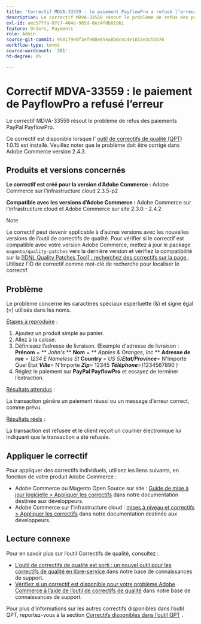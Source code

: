 ```yaml
---
title: 'Correctif MDVA-33559 : le paiement PayflowPro a refusé l’erreur'
description: Le correctif MDVA-33559 résout le problème de refus des paiements PayPal PayflowPro.
exl-id: aec57ffa-07c7-404e-985d-8ec4fdb019b1
feature: Orders, Payments
role: Admin
source-git-commit: 958179e0f3efe08e65ea8b0c4c4e1015e3c5bb76
workflow-type: tm+mt
source-wordcount: '381'
ht-degree: 0%

---
```


# Correctif MDVA-33559 : le paiement de PayflowPro a refusé l’erreur

Le correctif MDVA-33559 résout le problème de refus des paiements PayPal PayflowPro.

Ce correctif est disponible lorsque l’ [outil de correctifs de qualité (QPT)](https://devdocs.magento.com/guides/v2.4/comp-mgr/patching.html#mqp) 1.0.15 est installé. Veuillez noter que le problème doit être corrigé dans Adobe Commerce version 2.4.3.

## Produits et versions concernés

**Le correctif est créé pour la version d’Adobe Commerce :** Adobe Commerce sur l’infrastructure cloud 2.3.5-p2

**Compatible avec les versions d’Adobe Commerce :** Adobe Commerce sur l’infrastructure cloud et Adobe Commerce sur site 2.3.0 - 2.4.2

>[!NOTE]
>
>Le correctif peut devenir applicable à d’autres versions avec les nouvelles versions de l’outil de correctifs de qualité. Pour vérifier si le correctif est compatible avec votre version Adobe Commerce, mettez à jour le package `magento/quality-patches` vers la dernière version et vérifiez la compatibilité sur la [[!DNL Quality Patches Tool] : recherchez des correctifs sur la page ](https://devdocs.magento.com/quality-patches/tool.html#patch-grid). Utilisez l’ID de correctif comme mot-clé de recherche pour localiser le correctif.

## Problème

Le problème concerne les caractères spéciaux esperluette (&amp;) et signe égal (=) utilisés dans les noms.

<u>Étapes à reproduire</u> :

1. Ajoutez un produit simple au panier.
1. Allez à la caisse.
1. Définissez l’adresse de livraison. (Exemple d&#39;adresse de livraison : **Prénom** = ** *John&#39;s* ** **Nom** = ** *Apples &amp; Oranges, Inc* ** **Adresse de rue** = *1234 E Nameless St* **Country** = *US 5}**Etat/Province**=* N&#39;Importe Quel État ***Ville**=* N&#39;Importe ***Zip**=* 12345 ***Téléphone**=*}1234567890 *)*
1. Réglez le paiement sur **PayPal PayflowPro** et essayez de terminer l’extraction.

<u>Résultats attendus</u> :

La transaction génère un paiement réussi ou un message d’erreur correct, comme prévu.

<u>Résultats réels</u> :

La transaction est refusée et le client reçoit un courrier électronique lui indiquant que la transaction a été refusée.

## Appliquer le correctif

Pour appliquer des correctifs individuels, utilisez les liens suivants, en fonction de votre produit Adobe Commerce :

* Adobe Commerce ou Magento Open Source sur site : [Guide de mise à jour logicielle > Appliquer les correctifs](https://devdocs.magento.com/guides/v2.4/comp-mgr/patching/mqp.html) dans notre documentation destinée aux développeurs.
* Adobe Commerce sur l’infrastructure cloud : [mises à niveau et correctifs > Appliquer les correctifs](https://devdocs.magento.com/cloud/project/project-patch.html) dans notre documentation destinée aux développeurs.

## Lecture connexe

Pour en savoir plus sur l’outil Correctifs de qualité, consultez :

* [ L’outil de correctifs de qualité est sorti : un nouvel outil pour les correctifs de qualité en libre-service ](/help/announcements/adobe-commerce-announcements/magento-quality-patches-released-new-tool-to-self-serve-quality-patches.md) dans notre base de connaissances de support.
* [Vérifiez si un correctif est disponible pour votre problème Adobe Commerce à l’aide de l’outil de correctifs de qualité](/help/support-tools/patches-available-in-qpt-tool/check-patch-for-magento-issue-with-magento-quality-patches.md) dans notre base de connaissances de support.

Pour plus d’informations sur les autres correctifs disponibles dans l’outil QPT, reportez-vous à la section [Correctifs disponibles dans l’outil QPT](https://support.magento.com/hc/en-us/sections/360010506631-Patches-available-in-QPT-tool-) .
